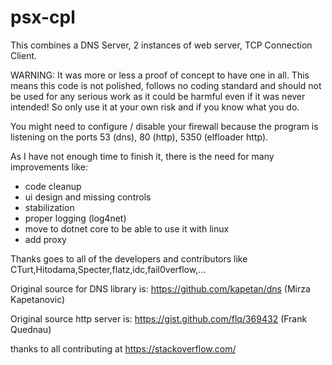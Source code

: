 # psx-cpl

This combines a DNS Server, 2 instances of web server, TCP Connection Client.

WARNING:
It was more or less a proof of concept to have one in all.
This means this code is not polished, follows no coding standard and should not be used for any serious work as it could be harmful even if it was never intended! 
So only use it at your own risk and if you know what you do.

You might need to configure / disable your firewall because the program is listening on the ports 53 (dns), 80 (http), 5350 (elfloader http).

As I have not enough time to finish it, there is the need for many improvements like:
- code cleanup
- ui design and missing controls
- stabilization
- proper logging (log4net)
- move to dotnet core to be able to use it with linux
- add proxy

Thanks goes to all of the developers and contributors like CTurt,Hitodama,Specter,flatz,idc,fail0verflow,...


Original source for DNS library is:
https://github.com/kapetan/dns (Mirza Kapetanovic)

Original source http server is:
https://gist.github.com/flq/369432 (Frank Quednau)

thanks to all contributing at https://stackoverflow.com/
